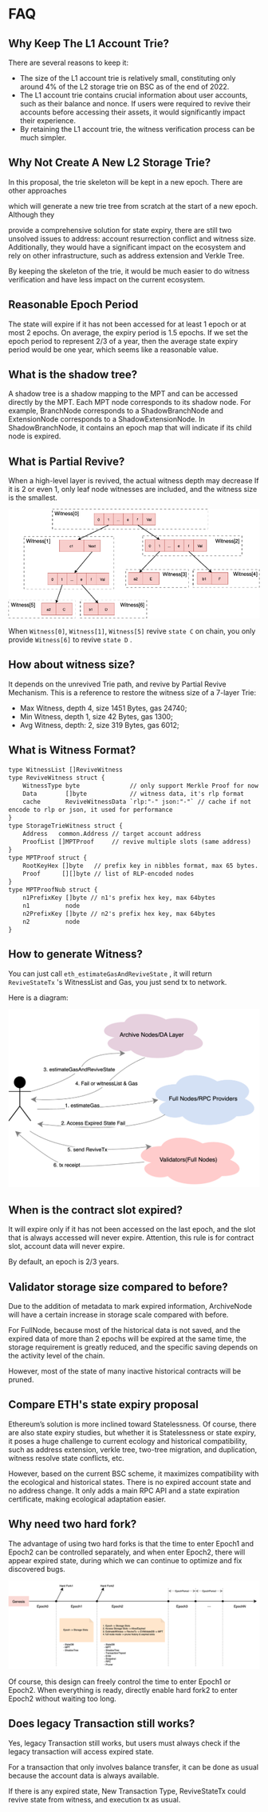 # FAQ

## Why Keep The L1 Account Trie?

There are several reasons to keep it:

*   The size of the L1 account trie is relatively small, constituting only around 4% of the L2 storage trie on BSC as of the end of 2022.
*   The L1 account trie contains crucial information about user accounts, such as their balance and nonce. If users were required to revive their accounts before accessing their assets, it would significantly impact their experience.
*   By retaining the L1 account trie, the witness verification process can be much simpler.

## Why Not Create A New L2 Storage Trie?

In this proposal, the trie skeleton will be kept in a new epoch. There are other approaches 

which will generate a new trie tree from scratch at the start of a new epoch. Although they

provide a comprehensive solution for state expiry, there are still two unsolved issues to address: account resurrection conflict and witness size. Additionally, they would have a significant impact on the ecosystem and rely on other infrastructure, such as address extension and Verkle Tree.

By keeping the skeleton of the trie, it would be much easier to do witness verification and have less impact on the current ecosystem.

## Reasonable Epoch Period

The state will expire if it has not been accessed for at least 1 epoch or at most 2 epochs. On average, the expiry period is 1.5 epochs. If we set the epoch period to represent 2/3 of a year, then the average state expiry period would be one year, which seems like a reasonable value.

## What is the shadow tree?

A shadow tree is a shadow mapping to the MPT and can be accessed directly by the MPT. Each MPT node corresponds to its shadow node. For example, BranchNode corresponds to a ShadowBranchNode and ExtensionNode corresponds to a ShadowExtensionNode. In ShadowBranchNode, it contains an epoch map that will indicate if its child node is expired.

## What is Partial Revive?

When a high-level layer is revived, the actual witness depth may decrease If it is 2 or even 1, only leaf node witnesses are included, and the witness size is the smallest.

![](assets/partial-revive.png)

When `Witness[0]`, `Witness[1]`, `Witness[5]` revive `state C` on chain, you only provide `Witness[6]` to revive `state D` .

## How about witness size?

It depends on the unrevived Trie path, and revive by Partial Revive Mechanism. This is a reference to restore the witness size of a 7-layer Trie:

*   Max Witness, depth 4, size 1451 Bytes, gas 24740;
*   Min Witness, depth 1, size 42 Bytes, gas 1300;
*   Avg Witness, depth: 2, size 319 Bytes, gas 6012;

## What is Witness Format?

```plain
type WitnessList []ReviveWitness 
type ReviveWitness struct {
	WitnessType byte              // only support Merkle Proof for now
	Data        []byte            // witness data, it's rlp format
	cache       ReviveWitnessData `rlp:"-" json:"-"` // cache if not encode to rlp or json, it used for performance
}
type StorageTrieWitness struct {
	Address   common.Address // target account address
	ProofList []MPTProof     // revive multiple slots (same address)
}
type MPTProof struct {
	RootKeyHex []byte   // prefix key in nibbles format, max 65 bytes.
	Proof      [][]byte // list of RLP-encoded nodes
}
type MPTProofNub struct {
	n1PrefixKey []byte // n1's prefix hex key, max 64bytes
	n1          node
	n2PrefixKey []byte // n2's prefix hex key, max 64bytes
	n2          node
}
```

## How to generate Witness?

You can just call `eth_estimateGasAndReviveState` , it will return `ReviveStateTx` 's WitnessList and Gas, you just send tx to network.

  

Here is a diagram:

![](assets/jacksen_state_expiry-ss-demo.png)

## When is the contract slot expired?

It will expire only if it has not been accessed on the last epoch, and the slot that is always accessed will never expire. Attention, this rule is for contract slot, account data will never expire.

  

By default, an epoch is 2/3 years.

## Validator storage size compared to before?

Due to the addition of metadata to mark expired information, ArchiveNode will have a certain increase in storage scale compared with before.

  

For FullNode, because most of the historical data is not saved, and the expired data of more than 2 epochs will be expired at the same time, the storage requirement is greatly reduced, and the specific saving depends on the activity level of the chain.

  

However, most of the state of many inactive historical contracts will be pruned.

## Compare ETH's state expiry proposal

Ethereum’s solution is more inclined toward Statelessness. Of course, there are also state expiry studies, but whether it is Statelessness or state expiry, it poses a huge challenge to current ecology and historical compatibility, such as address extension, verkle tree, two-tree migration, and duplication, witness resolve state conflicts, etc.

  

However, based on the current BSC scheme, it maximizes compatibility with the ecological and historical states. There is no expired account state and no address change. It only adds a main RPC API and a state expiration certificate, making ecological adaptation easier.

  

## Why need two hard fork?

The advantage of using two hard forks is that the time to enter Epoch1 and Epoch2 can be controlled separately, and when enter Epoch2, there will appear expired state, during which we can continue to optimize and fix discovered bugs.

![](assets/ss-hardfork.png)

Of course, this design can freely control the time to enter Epoch1 or Epoch2. When everything is ready, directly enable hard fork2 to enter Epoch2 without waiting too long.

  

## Does legacy Transaction still works?

Yes, legacy Transaction still works, but users must always check if the legacy transaction will access expired state.

  

For a transaction that only involves balance transfer, it can be done as usual because the account data is always available.

  

If there is any expired state, New Transaction Type, ReviveStateTx could revive state from witness, and execution tx as usual.
